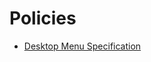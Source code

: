# Policies

* [Desktop Menu Specification](https://specifications.freedesktop.org/menu-spec/latest/)
